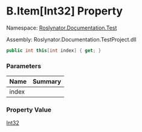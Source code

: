 # B\.Item\[Int32\] Property

Namespace: [Roslynator.Documentation.Test](../../README.md)

Assembly: Roslynator\.Documentation\.TestProject\.dll

```csharp
public int this[int index] { get; }
```

### Parameters

| Name | Summary |
| ---- | ------- |
| index | |

### Property Value

[Int32](https://docs.microsoft.com/en-us/dotnet/api/system.int32)

